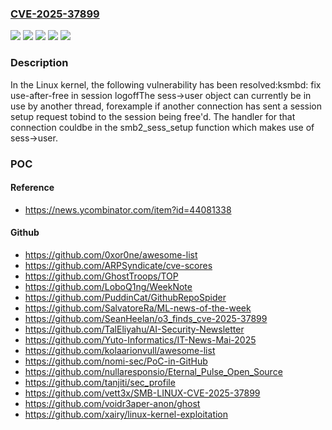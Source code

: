 ### [CVE-2025-37899](https://cve.mitre.org/cgi-bin/cvename.cgi?name=CVE-2025-37899)
![](https://img.shields.io/static/v1?label=Product&message=Linux&color=blue)
![](https://img.shields.io/static/v1?label=Version&message=&color=brightgreen)
![](https://img.shields.io/static/v1?label=Version&message=0626e6641f6b467447c81dd7678a69c66f7746cf%20&color=brightgreen)
![](https://img.shields.io/static/v1?label=Version&message=5.15%20&color=brightgreen)
![](https://img.shields.io/static/v1?label=Vulnerability&message=n%2Fa&color=blue)

### Description

In the Linux kernel, the following vulnerability has been resolved:ksmbd: fix use-after-free in session logoffThe sess->user object can currently be in use by another thread, forexample if another connection has sent a session setup request tobind to the session being free'd. The handler for that connection couldbe in the smb2_sess_setup function which makes use of sess->user.

### POC

#### Reference
- https://news.ycombinator.com/item?id=44081338

#### Github
- https://github.com/0xor0ne/awesome-list
- https://github.com/ARPSyndicate/cve-scores
- https://github.com/GhostTroops/TOP
- https://github.com/LoboQ1ng/WeekNote
- https://github.com/PuddinCat/GithubRepoSpider
- https://github.com/SalvatoreRa/ML-news-of-the-week
- https://github.com/SeanHeelan/o3_finds_cve-2025-37899
- https://github.com/TalEliyahu/AI-Security-Newsletter
- https://github.com/Yuto-Informatics/IT-News-Mai-2025
- https://github.com/kolaarionvull/awesome-list
- https://github.com/nomi-sec/PoC-in-GitHub
- https://github.com/nullaresponsio/Eternal_Pulse_Open_Source
- https://github.com/tanjiti/sec_profile
- https://github.com/vett3x/SMB-LINUX-CVE-2025-37899
- https://github.com/voidr3aper-anon/ghost
- https://github.com/xairy/linux-kernel-exploitation

